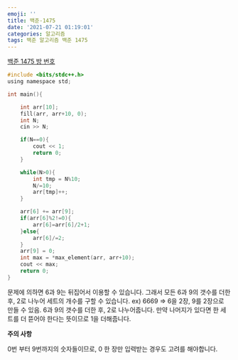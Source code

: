 ```yaml
---
emoji: ''
title: 백준-1475
date: '2021-07-21 01:19:01'
categories: 알고리즘
tags: 백준 알고리즘 백준 1475
---
```


[백준 1475 방 번호](https://www.acmicpc.net/problem/1475)

```c
#include <bits/stdc++.h>
using namespace std;

int main(){

    int arr[10];
    fill(arr, arr+10, 0);
    int N;
    cin >> N;

    if(N==0){
        cout << 1;
        return 0;
    }

    while(N>0){
        int tmp = N%10;
        N/=10;
        arr[tmp]++;
    }

    arr[6] += arr[9];
    if(arr[6]%2!=0){
        arr[6]=arr[6]/2+1;
    }else{
        arr[6]/=2;
    }
    arr[9] = 0;
    int max = *max_element(arr, arr+10);
    cout << max;
    return 0;
}
```

문제에 의하면 6과 9는 뒤집어서 이용할 수 있습니다. 그래서 모든 6과 9의 갯수를 더한 후, 2로 나누어 세트의 개수를 구할 수 있습니다. ex) 6669 => 6을 2장, 9를 2장으로 만들 수 있음.
6과 9의 갯수를 더한 후, 2로 나누어줍니다. 만약 나머지가 있다면 한 세트를 더 뜯어야 한다는 뜻이므로 1을 더해줍니다.

<b>주의 사항</b>

0번 부터 9번까지의 숫자들이므로, 0 한 장만 입력받는 경우도 고려를 해야합니다.

```toc

```
